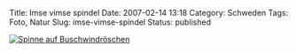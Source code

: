 Title: Imse vimse spindel
Date: 2007-02-14 13:18
Category: Schweden
Tags: Foto, Natur
Slug: imse-vimse-spindel
Status: published

[![Spinne auf
Buschwindröschen](/pic/vitsippspindel_s.jpg "Spinne auf Buschwindröschen")](/pic/vitsippspindel_l.jpg)

